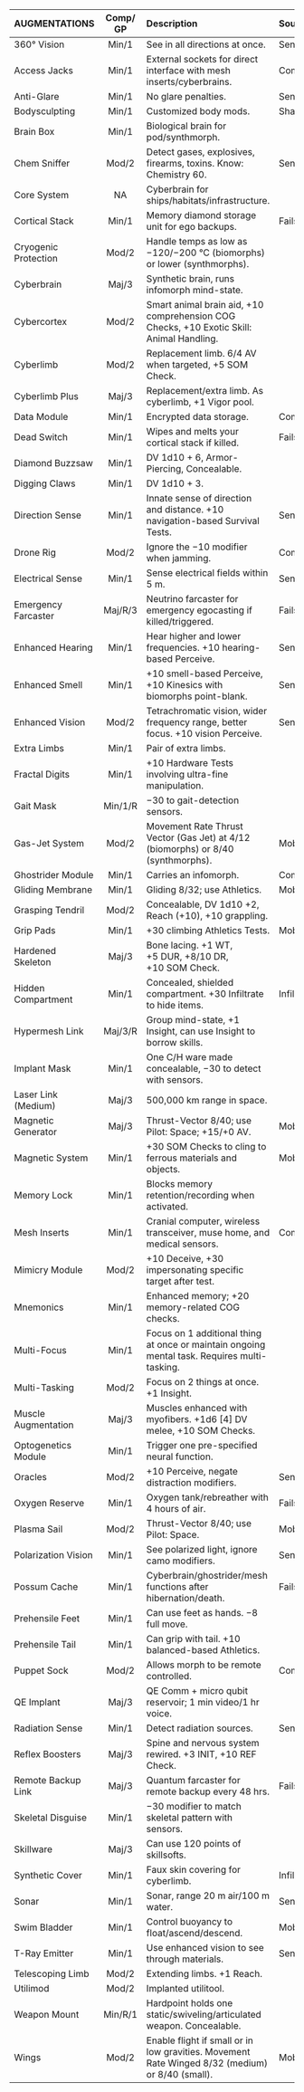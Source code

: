 | AUGMENTATIONS                     | Comp/<wbr>GP          | Description                                                                                               | Source        |
| :-------------------------------- | :----------:          | :----------------------------------------------------------------------                                   |:------------- |
| 360° Vision                       |    Min/1              | See in all directions at once.                                                                            |    Senses     |
| Access Jacks                      |    Min/1              | External sockets for direct interface with mesh inserts/cyberbrains.                                      |     Comms     |
| Anti-Glare                        |    Min/1              | No glare penalties.                                                                                       |    Senses     |
| Bodysculpting                     |    Min/1              | Customized body mods.                                                                                     |   Shaping     |
| Brain Box                         |    Min/1              | Biological brain for pod/synthmorph.                                                                      |               |
| Chem Sniffer                      |    Mod/2              | Detect gases, explosives, firearms, toxins. Know: Chemistry 60.                                           |    Senses     |
| Core System                       |      NA               | Cyberbrain for ships/habitats/infrastructure.                                                             |               |
| Cortical Stack                    |    Min/1              | Memory diamond storage unit for ego backups.                                                              |  Failsafes    |
| Cryogenic Protection              |    Mod/2              | Handle temps as low as −120/−200&nbsp;°C (biomorphs) or lower (synthmorphs).                              |               |
| Cyberbrain                        |    Maj/3              | Synthetic brain, runs infomorph mind-state.                                                               |               |
| Cybercortex                       |    Mod/2              | Smart animal brain aid, +10 comprehension COG Checks, +10 Exotic Skill: Animal Handling.                  |               |
| Cyberlimb                         |    Mod/2              | Replacement limb. 6/4&nbsp;AV when targeted, +5&nbsp;SOM Check.                                           |               |
| Cyberlimb Plus                    |    Maj/3              | Replacement/extra limb. As cyberlimb, +1 Vigor pool.                                                      |               |
| Data Module                       |    Min/1              | Encrypted data storage.                                                                                   |     Comms     |
| Dead Switch                       |    Min/1              | Wipes and melts your cortical stack if killed.                                                            |  Failsafes    |
| Diamond Buzzsaw                   |    Min/1              | DV 1d10 + 6, Armor-Piercing, Concealable.                                                                 |               |
| Digging Claws                     |    Min/1              | DV 1d10 + 3.                                                                                              |               |
| Direction Sense                   |    Min/1              | Innate sense of direction and distance. +10 navigation-based Survival Tests.                              |    Senses     |
| Drone Rig                         |    Mod/2              | Ignore the −10 modifier when jamming.                                                                     |     Comms     |
| Electrical Sense                  |    Min/1              | Sense electrical fields within 5&nbsp;m.                                                                  |    Senses     |
| Emergency Farcaster               |   Maj/R/3             | Neutrino farcaster for emergency egocasting if killed/triggered.                                          |  Failsafes    |
| Enhanced Hearing                  |    Min/1              | Hear higher and lower frequencies. +10 hearing-based Perceive.                                            |    Senses     |
| Enhanced Smell                    |    Min/1              | +10 smell-based Perceive, +10 Kinesics with biomorphs point-blank.                                        |    Senses     |
| Enhanced Vision                   |    Mod/2              | Tetrachromatic vision, wider frequency range, better focus. +10 vision Perceive.                          |    Senses     |
| Extra Limbs                       |    Min/1              | Pair of extra limbs.                                                                                      |               |
| Fractal Digits                    |    Min/1              | +10 Hardware Tests involving ultra-fine manipulation.                                                     |               |
| Gait Mask                         |   Min/1/R             | −30 to gait-detection sensors.                                                                            |               |
| Gas-Jet System                    |    Mod/2              | Movement Rate Thrust Vector (Gas Jet) at 4/12 (biomorphs) or 8/40 (synthmorphs).                          |   Mobility    |
| Ghostrider Module                 |    Min/1              | Carries an infomorph.                                                                                     |     Comms     |
| Gliding Membrane                  |    Min/1              | Gliding 8/32; use Athletics.                                                                              |   Mobility    |
| Grasping Tendril                  |    Mod/2              | Concealable, DV 1d10 +2, Reach (+10), +10 grappling.                                                      |               |
| Grip Pads                         |    Min/1              | +30 climbing Athletics Tests.                                                                             |   Mobility    |
| Hardened Skeleton                 |    Maj/3              | Bone lacing. +1&nbsp;WT, +5&nbsp;DUR, +8/10&nbsp;DR, +10&nbsp;SOM Check.                                  |               |
| Hidden Compartment                |    Min/1              | Concealed, shielded compartment. +30 Infiltrate to hide items.                                            | Infiltration  |
| Hypermesh Link                    |   Maj/3/R             | Group mind-state, +1 Insight, can use Insight to borrow skills.                                           |               |
| Implant Mask                      |    Min/1              | One C/H ware made concealable, −30 to detect with sensors.                                                |               |
| Laser Link (Medium)               |    Maj/3              | 500,000 km range in space.                                                                                |               |
| Magnetic Generator                |    Maj/3              | Thrust-Vector 8/40; use Pilot: Space; +15/+0 AV.                                                          |   Mobility    |
| Magnetic System                   |    Min/1              | +30&nbsp;SOM Checks to cling to ferrous materials and objects.                                            |   Mobility    |
| Memory Lock                       |    Min/1              | Blocks memory retention/recording when activated.                                                         |               |
| Mesh Inserts                      |    Min/1              | Cranial computer, wireless transceiver, muse home, and medical sensors.                                   |     Comms     |
| Mimicry Module                    |    Mod/2              | +10 Deceive, +30 impersonating specific target after test.                                                |               |
| Mnemonics                         |    Min/1              | Enhanced memory; +20 memory-related COG checks.                                                           |               |
| Multi-Focus                       |    Min/1              | Focus on 1 additional thing at once or maintain ongoing mental task. Requires multi-tasking.              |               |
| Multi-Tasking                     |    Mod/2              | Focus on 2 things at once. +1 Insight.                                                                    |               |
| Muscle Augmentation               |    Maj/3              | Muscles enhanced with myofibers. +1d6&nbsp;\[4\]&nbsp;DV melee, +10&nbsp;SOM Checks.                      |               |
| Optogenetics Module               |    Min/1              | Trigger one pre-specified neural function.                                                                |               |
| Oracles                           |    Mod/2              | +10 Perceive, negate distraction modifiers.                                                               |    Senses     |
| Oxygen Reserve                    |    Min/1              | Oxygen tank/rebreather with 4 hours of air.                                                               |  Failsafes    |
| Plasma Sail                       |    Mod/2              | Thrust-Vector 8/40; use Pilot: Space.                                                                     |   Mobility    |
| Polarization Vision               |    Min/1              | See polarized light, ignore camo modifiers.                                                               |    Senses     |
| Possum Cache                      |    Min/1              | Cyberbrain/ghostrider/mesh functions after hibernation/death.                                             |  Failsafes    |
| Prehensile Feet                   |    Min/1              | Can use feet as hands. −8 full move.                                                                      |               |
| Prehensile Tail                   |    Min/1              | Can grip with tail. +10 balanced-based Athletics.                                                         |               |
| Puppet Sock                       |    Mod/2              | Allows morph to be remote controlled.                                                                     |     Comms     |
| QE Implant                        |    Maj/3              | QE Comm + micro qubit reservoir; 1 min video/1 hr voice.                                                  |               |
| Radiation Sense                   |    Min/1              | Detect radiation sources.                                                                                 |    Senses     |
| Reflex Boosters                   |    Maj/3              | Spine and nervous system rewired. +3&nbsp;INIT, +10&nbsp;REF Check.                                       |               |
| Remote Backup Link                |    Maj/3              | Quantum farcaster for remote backup every 48 hrs.                                                         |  Failsafes    |
| Skeletal Disguise                 |    Min/1              | −30 modifier to match skeletal pattern with sensors.                                                      |               |
| Skillware                         |    Maj/3              | Can use 120 points of skillsofts.                                                                         |               |
| Synthetic Cover                   |    Min/1              | Faux skin covering for cyberlimb.                                                                         | Infiltration  |
| Sonar                             |    Min/1              | Sonar, range 20&nbsp;m air/100&nbsp;m water.                                                              |    Senses     |
| Swim Bladder                      |    Min/1              | Control buoyancy to float/ascend/descend.                                                                 |   Mobility    |
| T-Ray Emitter                     |    Min/1              | Use enhanced vision to see through materials.                                                             |    Senses     |
| Telescoping Limb                  |    Mod/2              | Extending limbs. +1 Reach.                                                                                |               |
| Utilimod                          |    Mod/2              | Implanted utilitool.                                                                                      |               |
| Weapon Mount                      |    Min/R/1            | Hardpoint holds one static/swiveling/articulated weapon. Concealable.                                     |               |
| Wings                             |    Mod/2              | Enable flight if small or in low gravities. Movement Rate Winged 8/32 (medium) or 8/40 (small).           |   Mobility    |



